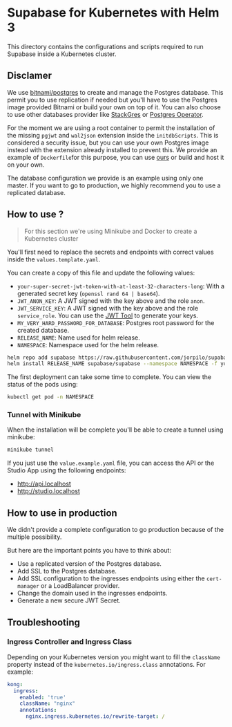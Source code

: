# Supabase for Kubernetes with Helm 3

This directory contains the configurations and scripts required to run Supabase inside a Kubernetes cluster.

## Disclamer

We use [bitnami/postgres](https://github.com/bitnami/charts/tree/master/bitnami/postgresql) to create and manage the Postgres database. This permit you to use replication if needed but you'll have to use the Postgres image provided Bitnami or build your own on top of it. You can also choose to use other databases provider like [StackGres](https://stackgres.io/) or [Postgres Operator](https://github.com/zalando/postgres-operator).

For the moment we are using a root container to permit the installation of the missing `pgjwt` and `wal2json` extension inside the `initdbScripts`. This is considered a security issue, but you can use your own Postgres image instead with the extension already installed to prevent this. We provide an example of `Dockerfile`for this purpose, you can use [ours](https://hub.docker.com/r/tdeoliv/supabase-bitnami-postgres) or build and host it on your own.

The database configuration we provide is an example using only one master. If you want to go to production, we highly recommend you to use a replicated database.

## How to use ?

> For this section we're using Minikube and Docker to create a Kubernetes cluster

You'll first need to replace the secrets and endpoints with correct values inside the `values.template.yaml`.

You can create a copy of this file and update the following values:

- `your-super-secret-jwt-token-with-at-least-32-characters-long`: With a generated secret key (`openssl rand 64 | base64`).
- `JWT_ANON_KEY`: A JWT signed with the key above and the role `anon`.
- `JWT_SERVICE_KEY`: A JWT signed with the key above and the role `service_role`. You can use the [JWT Tool](https://supabase.com/docs/guides/hosting/overview#api-keys) to generate your keys.
- `MY_VERY_HARD_PASSWORD_FOR_DATABASE`: Postgres root password for the created database.
- `RELEASE_NAME`: Name used for helm release.
- `NAMESPACE`: Namespace used for the helm release.

```bash
helm repo add supabase https://raw.githubusercontent.com/jorpilo/supabase-kubernetes/url-change/build
helm install RELEASE_NAME supabase/supabase --namespace NAMESPACE -f your-values.yaml --create-namespace
```

The first deployment can take some time to complete. You can view the status of the pods using:

```bash
kubectl get pod -n NAMESPACE
```

### Tunnel with Minikube

When the installation will be complete you'll be able to create a tunnel using minikube:

```bash
minikube tunnel
```

If you just use the `value.example.yaml` file, you can access the API or the Studio App using the following endpoints:

- <http://api.localhost>
- <http://studio.localhost>

## How to use in production

We didn't provide a complete configuration to go production because of the multiple possibility.

But here are the important points you have to think about:

- Use a replicated version of the Postgres database.
- Add SSL to the Postgres database.
- Add SSL configuration to the ingresses endpoints using either the `cert-manager` or a LoadBalancer provider.
- Change the domain used in the ingresses endpoints.
- Generate a new secure JWT Secret.

## Troubleshooting

### Ingress Controller and Ingress Class

Depending on your Kubernetes version you might want to fill the `className` property instead of the `kubernetes.io/ingress.class` annotations. For example:

```yml
kong:
  ingress:
    enabled: 'true'
    className: "nginx"
    annotations:
      nginx.ingress.kubernetes.io/rewrite-target: /
```
